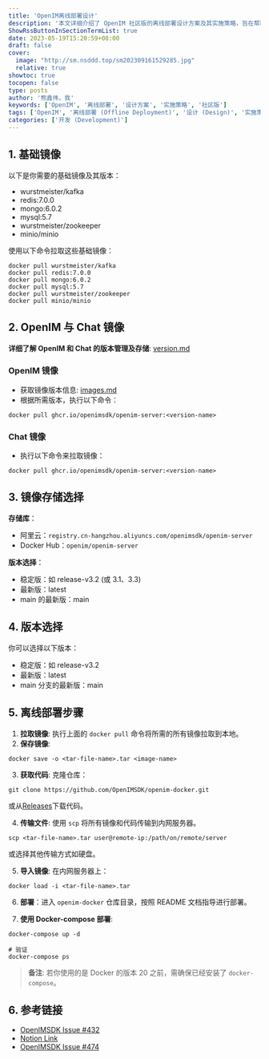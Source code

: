 ```yaml
---
title: 'OpenIM离线部署设计'
description: '本文详细介绍了 OpenIM 社区版的离线部署设计方案及其实施策略，旨在帮助读者理解和应用于实际部署过程中。'
ShowRssButtonInSectionTermList: true
date: 2023-05-19T15:20:59+08:00
draft: false
cover:
  image: "http://sm.nsddd.top/sm202309161529285.jpg"
  relative: true
showtoc: true
tocopen: false
type: posts
author: '熊鑫伟，我'
keywords: ['OpenIM', '离线部署', '设计方案', '实施策略', '社区版']
tags: ['OpenIM', '离线部署 (Offline Deployment)', '设计 (Design)', '实施策略 (Implementation Strategy)', '部署 (Deployment)']
categories: ['开发 (Development)']
---
```


## 1. 基础镜像

以下是你需要的基础镜像及其版本：

- wurstmeister/kafka
- redis:7.0.0
- mongo:6.0.2
- mysql:5.7
- wurstmeister/zookeeper
- minio/minio

使用以下命令拉取这些基础镜像：

```
docker pull wurstmeister/kafka
docker pull redis:7.0.0
docker pull mongo:6.0.2
docker pull mysql:5.7
docker pull wurstmeister/zookeeper
docker pull minio/minio
```

## 2. OpenIM 与 Chat 镜像

**详细了解 OpenIM 和 Chat 的版本管理及存储**: [version.md](https://github.com/OpenIMSDK/Open-IM-Server/blob/main/docs/conversions/version.md)

### OpenIM 镜像

- 获取镜像版本信息: [images.md](https://github.com/OpenIMSDK/Open-IM-Server/blob/main/docs/conversions/images.md)
- 根据所需版本，执行以下命令：

```
docker pull ghcr.io/openimsdk/openim-server:<version-name>
```

### Chat 镜像

- 执行以下命令来拉取镜像：

```
docker pull ghcr.io/openimsdk/openim-server:<version-name>
```

## 3. 镜像存储选择

**存储库**：

- 阿里云：`registry.cn-hangzhou.aliyuncs.com/openimsdk/openim-server`
- Docker Hub：`openim/openim-server`

**版本选择**：

- 稳定版：如 release-v3.2 (或 3.1、3.3)
- 最新版：latest
- main 的最新版：main



## 4. 版本选择

你可以选择以下版本：

- 稳定版：如 release-v3.2
- 最新版：latest
- main 分支的最新版：main

## 5. 离线部署步骤

1. **拉取镜像**: 执行上面的 `docker pull` 命令将所需的所有镜像拉取到本地。
2. **保存镜像**:

```
docker save -o <tar-file-name>.tar <image-name>
```

3. **获取代码**: 克隆仓库：

```
git clone https://github.com/OpenIMSDK/openim-docker.git
```

或从[Releases](https://github.com/OpenIMSDK/openim-docker/releases/)下载代码。

4. **传输文件**: 使用 `scp` 将所有镜像和代码传输到内网服务器。

```
scp <tar-file-name>.tar user@remote-ip:/path/on/remote/server
```

或选择其他传输方式如硬盘。

5. **导入镜像**: 在内网服务器上：

```
docker load -i <tar-file-name>.tar
```

6. **部署**：进入 `openim-docker` 仓库目录，按照 README 文档指导进行部署。

7. **使用 Docker-compose 部署**:

```
docker-compose up -d

# 验证
docker-compose ps
```

> **备注**: 若你使用的是 Docker 的版本 20 之前，需确保已经安装了 `docker-compose`。

## 6. 参考链接

- [OpenIMSDK Issue #432](https://github.com/OpenIMSDK/Open-IM-Server/issues/432)
- [Notion Link](https://nsddd.notion.site/435ee747c0bc44048da9300a2d745ad3?pvs=25)
- [OpenIMSDK Issue #474](https://github.com/OpenIMSDK/Open-IM-Server/issues/474)
